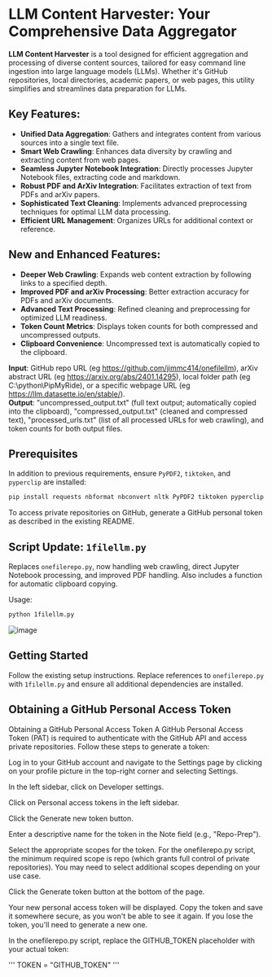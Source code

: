 # LLM Content Harvester: Your Comprehensive Data Aggregator

**LLM Content Harvester** is a tool designed for efficient aggregation and processing of diverse content sources, tailored for easy command line ingestion into large language models (LLMs). Whether it's GitHub repositories, local directories, academic papers, or web pages, this utility simplifies and streamlines data preparation for LLMs.

## Key Features:
- **Unified Data Aggregation**: Gathers and integrates content from various sources into a single text file.
- **Smart Web Crawling**: Enhances data diversity by crawling and extracting content from web pages.
- **Seamless Jupyter Notebook Integration**: Directly processes Jupyter Notebook files, extracting code and markdown.
- **Robust PDF and ArXiv Integration**: Facilitates extraction of text from PDFs and arXiv papers.
- **Sophisticated Text Cleaning**: Implements advanced preprocessing techniques for optimal LLM data processing.
- **Efficient URL Management**: Organizes URLs for additional context or reference.

## New and Enhanced Features:
- **Deeper Web Crawling**: Expands web content extraction by following links to a specified depth.
- **Improved PDF and arXiv Processing**: Better extraction accuracy for PDFs and arXiv documents.
- **Advanced Text Processing**: Refined cleaning and preprocessing for optimized LLM readiness.
- **Token Count Metrics**: Displays token counts for both compressed and uncompressed outputs.
- **Clipboard Convenience**: Uncompressed text is automatically copied to the clipboard.

  
**Input**: GitHub repo URL (eg https://github.com/jimmc414/onefilellm), arXiv abstract URL (eg https://arxiv.org/abs/2401.14295), local folder path (eg C:\python\PipMyRide), or a specific webpage URL (eg https://llm.datasette.io/en/stable/).  
**Output**: "uncompressed_output.txt" (full text output; automatically copied into the clipboard), "compressed_output.txt" (cleaned and compressed text), "processed_urls.txt" (list of all processed URLs for web crawling), and token counts for both output files.


## Prerequisites

In addition to previous requirements, ensure `PyPDF2`, `tiktoken`, and `pyperclip` are installed:

```bash
pip install requests nbformat nbconvert nltk PyPDF2 tiktoken pyperclip
```

To access private repositories on GitHub, generate a GitHub personal token as described in the existing README.

## Script Update: `1filellm.py`

Replaces `onefilerepo.py`, now handling web crawling, direct Jupyter Notebook processing, and improved PDF handling. Also includes a function for automatic clipboard copying.

Usage:
```bash
python 1filellm.py
```

![image](https://github.com/jimmc414/onefilellm/assets/6346529/aac59566-9b31-48b6-aa7b-5f6fd7427f2c)


## Getting Started

Follow the existing setup instructions. Replace references to `onefilerepo.py` with `1filellm.py` and ensure all additional dependencies are installed.

## Obtaining a GitHub Personal Access Token

Obtaining a GitHub Personal Access Token
A GitHub Personal Access Token (PAT) is required to authenticate with the GitHub API and access private repositories. Follow these steps to generate a token:

Log in to your GitHub account and navigate to the Settings page by clicking on your profile picture in the top-right corner and selecting Settings.

In the left sidebar, click on Developer settings.

Click on Personal access tokens in the left sidebar.

Click the Generate new token button.

Enter a descriptive name for the token in the Note field (e.g., "Repo-Prep").

Select the appropriate scopes for the token. For the onefilerepo.py script, the minimum required scope is repo (which grants full control of private repositories). You may need to select additional scopes depending on your use case.

Click the Generate token button at the bottom of the page.

Your new personal access token will be displayed. Copy the token and save it somewhere secure, as you won't be able to see it again. If you lose the token, you'll need to generate a new one.

In the onefilerepo.py script, replace the GITHUB_TOKEN placeholder with your actual token:

'''
TOKEN = "GITHUB_TOKEN"
'''
